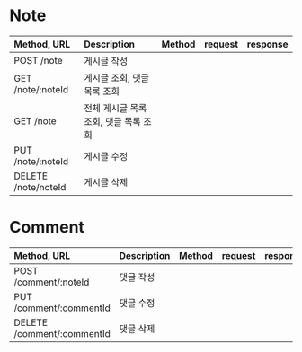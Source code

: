 # Note

| Method, URL | Description | Method | request | response |
|:------------|:------------|:-------|:--------|:---------|
| POST /note | 게시글 작성
| GET /note/:noteId | 게시글 조회, 댓글 목록 조회
| GET /note | 전체 게시글 목록 조회, 댓글 목록 조회
| PUT /note/:noteId | 게시글 수정
| DELETE /note/noteId | 게시글 삭제

# Comment
| Method, URL | Description | Method | request | response |
|:------------|:------------|:-------|:--------|:---------|
| POST /comment/:noteId | 댓글 작성
| PUT /comment/:commentId | 댓글 수정
| DELETE /comment/:commentId | 댓글 삭제